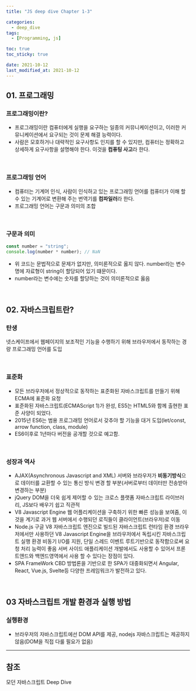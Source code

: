 ```yaml
---
title: "JS deep dive Chapter 1-3"

categories:
  - deep_dive
tags:
  - [Programming, js]

toc: true
toc_sticky: true

date: 2021-10-12
last_modified_at: 2021-10-12
---
```


## 01. 프로그래밍

### 프로그래밍이란?

- 프로그래밍이란 컴퓨터에게 실행을 요구하는 일종의 커뮤니케이션이고, 이러한 커뮤니케이션에서 요구되는 것이 문제 해결 능력이다.
- 사람은 모호하거나 대략적인 요구사항도 인지를 할 수 있지만, 컴퓨터는 정확하고 상세하게 요구사항을 설명해야 한다. 이것을 **컴퓨팅 사고**라 한다.

<br />

### 프로그래밍 언어

- 컴퓨터는 기계어 인식, 사람이 인식하고 있는 프로그래밍 언어를 컴퓨터가 이해 할 수 있는 기계어로 변환해 주는 번역기를 **컴파일러**라 한다.
- 프로그래밍 언어는 구문과 의미의 조합

<br />

### 구문과 의미

```javascript
const number = "string";
console.log(number * number); // NaN
```

- 위 코드는 문법적으로 문제가 없지만, 의미론적으로 옳지 않다. number라는 변수명에 자료형이 string이 할당되어 있기 떄문이다. <br />
- number라는 변수에는 숫자를 할당하는 것이 의미론적으로 옳음

<br />

## 02. 자바스크립트란?

### 탄생

넷스케이프에서 웹페이지의 보조적인 기능을 수행하기 위해 브라우저에서 동작하는 경량 프로그래밍 언어를 도입

<br />

### 표준화

- 모든 브라우저에서 정상적으로 동작하는 표준화된 자바스크립트를 만들기 위해 ECMA에 표준화 요청
- 표준화된 자바스크립트(ECMAScript 1)가 완성, ES5는 HTML5와 함께 출현한 표준 사양이 되었다.
- 2015년 ES6는 범용 프로그래밍 언어로서 갖추야 할 기능을 대거 도입(let/const, arrow function, class, module)
- ES6이후로 1년마다 버전을 공개할 것으로 예고함.

<br />

### 성장과 역사

- AJAX(Asynchronous Javascript and XML)
  서버와 브라우저가 **비동기방식**으로 데이터를 교환할 수 있는 통신 방식
  변경 할 부분(서버로부터 데이터만 전송받아 변경하는 부분)
- jQuery
  DOM을 더욱 쉽게 제어할 수 있는 크로스 플랫폼 자바스크립트 라이브러리, JS보다 배우기 쉽고 직관적
- V8 Javascript Engine
  웹 어플리케이션을 구축하기 위한 빠른 성능을 보여줌, 이것을 계기로 과거 웹 서버에서 수행되던 로직들이 클라이언트(브라우저)로 이동
- Node.js
  구글 V8 자바스크립트 엔진으로 빌드된 자바스크립트 런타임 환경
  브라우저에서만 사용하던 V8 Javascript Engine을 브라우저에서 독립시킨 자바스크립트 실행 환경
  비동기 I/O를 지원, 단일 스레드 이벤트 루트기반으로 동작함으로써 요청 처리 능력이 좋음
  서버 사이드 애플리케이션 개발에서도 사용할 수 있어서 프론트앤드와 백엔드영역에서 사용 할 수 있다는 장점이 있다.
- SPA FrameWork
  CBD 방법론을 기반으로 한 SPA가 대중화되면서 Angular, React, Vue.js, Svelte등 다양한 프레임워크가 발전하고 있다.

<br />

## 03 자바스크립트 개발 환경과 실행 방법

### 실행환경

- 브라우저의 자바스크립트에선 DOM API를 제공, nodejs 자바스크립트는 제공하지 않음(DOM을 직접 다룰 필요가 없음)

---

## 참조

모던 자바스크립트 Deep Dive
